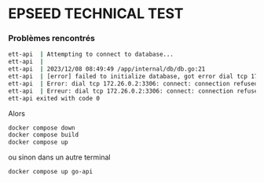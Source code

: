 # EPSEED TECHNICAL TEST


### Problèmes rencontrés
```bash
ett-api  | Attempting to connect to database...
ett-api  |
ett-api  | 2023/12/08 08:49:49 /app/internal/db/db.go:21
ett-api  | [error] failed to initialize database, got error dial tcp 172.26.0.2:3306: connect: connection refused
ett-api  | Error: dial tcp 172.26.0.2:3306: connect: connection refused
ett-api  | Erreur: dial tcp 172.26.0.2:3306: connect: connection refused
ett-api exited with code 0
```

Alors

```bash
docker compose down
docker compose build
docker compose up
```

ou sinon dans un autre terminal

```bash
docker compose up go-api
```
